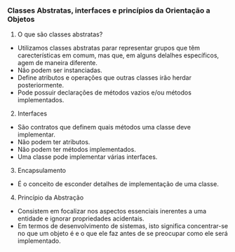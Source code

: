 ### Classes Abstratas, interfaces e princípios da Orientação a Objetos

1. O que são classes abstratas?
  - Utilizamos classes abstratas parar representar grupos que têm carecterísticas em comum, mas que, em alguns delalhes específicos, agem de maneira diferente.
  - Não podem ser instanciadas.
  - Define atributos e operações que outras classes irão herdar posteriormente.
  - Pode possuir declarações de métodos vazios e/ou métodos implementados.

2. Interfaces
  - São contratos que definem quais métodos uma classe deve implementar.
  - Não podem ter atributos.
  - Não podem ter métodos implementados.
  - Uma classe pode implementar várias interfaces.

3. Encapsulamento
  - É o conceito de esconder detalhes de implementação de uma classe.

4. Princípio da Abstração
  - Consistem em focalizar nos aspectos essenciais inerentes a uma entidade e ignorar propriedades acidentais.
  - Em termos  de desenvolvimento de sistemas, isto significa concentrar-se no que um objeto é e o que ele faz antes de se preocupar como ele será implementado.